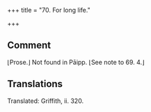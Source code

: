 +++
title = "70. For long life."

+++
## Comment
⌊Prose.⌋ Not found in Pāipp. ⌊See note to 69. 4.⌋


## Translations
Translated: Griffith, ii. 320.
